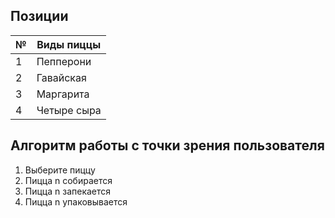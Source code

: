 
## Позиции

| №   | Виды пиццы      |
| --- | --------------- |
| 1   | Пепперони       |
| 2   | Гавайская       |
| 3   | Маргарита       |
| 4   | Четыре сыра     |


## Алгоритм работы с точки зрения пользователя
1. Выберите пиццу
2. Пицца n собирается
3. Пицца n запекается
4. Пицца n упаковывается